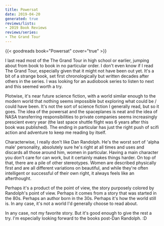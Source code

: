 ```yaml
---
title: Powersat
date: 2019-04-20
generated: true
reviews/lists:
- 2019 Book Reviews
reviews/series:
- The Grand Tour
---
```

{{< goodreads book="Powersat" cover="true" >}}

I last read most of the The Grand Tour in high school or earlier, jumping about from book to book in no particular order. I don't even know if I read The Grand Tour, especially given that it might not have been out yet. It's a bit of a strange book, set first chronologically but written decades after others in the series. I was looking for an audiobook series to listen to next and this seemed worth a try.  

Plotwise, it's near future science fiction, with a world similar enough to the modern world that nothing seems impossible but exploring what could be / could have been. It's not the sort of science fiction I generally read, but so it goes. The idea of the powersat and the spaceplanes is neat and the idea of NASA transferring responsibilities to private companies seems increasingly prescient every year (the last space shuttle flight was 6 years after this book was published). The ending in particular has just the right push of scifi action and adventure to keep me reading by itself.  

<!--more-->

Characterwise, I really don't like Dan Randolph. He's the worst sort of 'alpha male' personality, absolutely sure he's right at all times and uses and discards all those around him, women in particular. Having a main character you don't care for can work, but it certainly makes things harder. On top of that, there are a pile of other stereotypes. Women are described physically first and are all different variations on beautiful, and while they're often intelligent or successful of their own right, it always feels like an afterthought.  

Perhaps it's a product of the point of view, the story purposely colored by Randolph's point of view. Perhaps it comes from a story that was started in the 80s. Perhaps an author born in the 30s. Perhaps it's how the world still is. In any case, it's not a world I'd generally choose to read about.  

In any case, not my favorite story. But it's good enough to give the rest a try. I'm especially looking forward to the books post-Dan Randolph. :D


